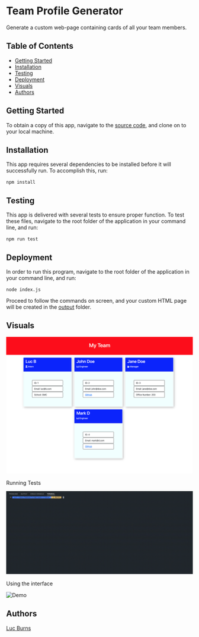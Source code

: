 # Team Profile Generator

Generate a custom web-page containing cards of all your team members.

## Table of Contents
- [Getting Started](#getting-started)
- [Installation](#installation)
- [Testing](#testing)
- [Deployment](#deployment)
- [Visuals](#visuals)
- [Authors](#authors)

## Getting Started

To obtain a copy of this app, navigate to the [source code](https://github.com/lbburnsy/employee-creator), and clone on to your local machine.

## Installation

This app requires several dependencies to be installed before it will successfully run. To accomplish this, run:
```
npm install
```

## Testing

This app is delivered with several tests to ensure proper function. To test these files, navigate to the root folder of the application in your command line, and run:
```
npm run test
```

## Deployment

In order to run this program, navigate to the root folder of the application in your command line, and run: 
```
node index.js
```
Proceed to follow the commands on screen, and your custom HTML page will be created in the [output](./output) folder.

## Visuals

![Sample HTML](./media/demo.png)

Running Tests

![Tests](./media/test.gif)

Using the interface

![Demo](./media/demo.gif)

## Authors

[Luc Burns](https://github.com/lbburnsy)